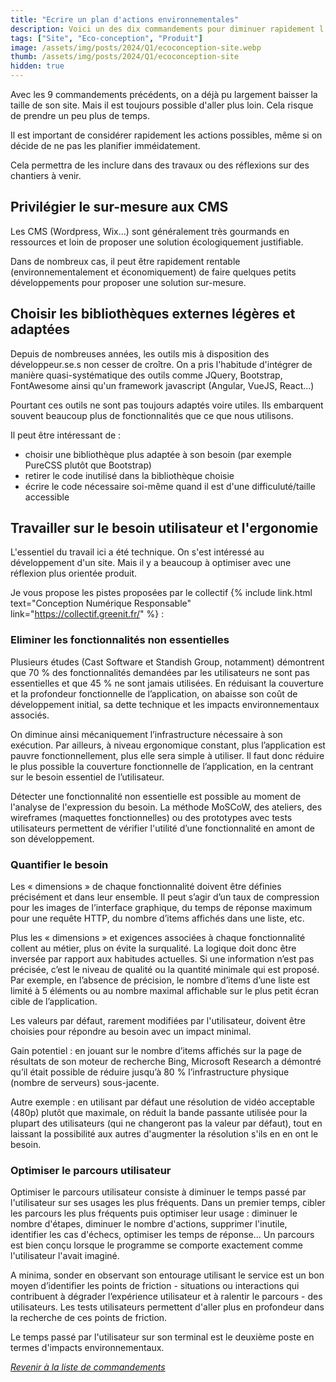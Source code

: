 ```yaml
---
title: "Ecrire un plan d'actions environnementales"
description: Voici un des dix commandements pour diminuer rapidement l'empreinte environnementale d'un site internet.
tags: ["Site", "Eco-conception", "Produit"]
image: /assets/img/posts/2024/Q1/ecoconception-site.webp
thumb: /assets/img/posts/2024/Q1/ecoconception-site
hidden: true
---
```


Avec les 9 commandements précédents, on a déjà pu largement baisser la taille de son site. Mais il est toujours possible d'aller plus loin. Cela risque de prendre un peu plus de temps.

Il est important de considérer rapidement les actions possibles, même si on décide de ne pas les planifier imméidatement.

Cela permettra de les inclure dans des travaux ou des réflexions sur des chantiers à venir. 

## Privilégier le sur-mesure aux CMS

Les CMS (Wordpress, Wix...) sont généralement très gourmands en ressources et loin de proposer une solution écologiquement justifiable.

Dans de nombreux cas, il peut être rapidement rentable (environnementalement et économiquement) de faire quelques petits développements pour proposer une solution sur-mesure.

## Choisir les bibliothèques externes légères et adaptées

Depuis de nombreuses années, les outils mis à disposition des développeur.se.s non cesser de croître. On a pris l'habitude d'intégrer de manière quasi-systématique des outils comme JQuery, Bootstrap, FontAwesome ainsi qu'un framework javascript (Angular, VueJS, React...)

Pourtant ces outils ne sont pas toujours adaptés voire utiles. Ils embarquent souvent beaucoup plus de fonctionnalités que ce que nous utilisons.

Il peut être intéressant de :
- choisir une bibliothèque plus adaptée à son besoin (par exemple PureCSS plutôt que Bootstrap)
- retirer le code inutilisé dans la bibliothèque choisie
- écrire le code nécessaire soi-même quand il est d'une difficuluté/taille accessible

## Travailler sur le besoin utilisateur et l'ergonomie

L'essentiel du travail ici a été technique. On s'est intéressé au développement d'un site. Mais il y a beaucoup à optimiser avec une réflexion plus orientée produit.

Je vous propose les pistes proposées par le collectif {% include link.html text="Conception Numérique Responsable" link="https://collectif.greenit.fr/" %} :

### Eliminer les fonctionnalités non essentielles
Plusieurs études (Cast Software et Standish Group, notamment) démontrent que 70 % des fonctionnalités demandées par les utilisateurs ne sont pas essentielles et que 45 % ne sont jamais utilisées. En réduisant la couverture et la profondeur fonctionnelle de l’application, on abaisse son coût de développement initial, sa dette technique et les impacts environnementaux associés.

On diminue ainsi mécaniquement l’infrastructure nécessaire à son exécution. Par ailleurs, à niveau ergonomique constant, plus l’application est pauvre fonctionnellement, plus elle sera simple à utiliser. Il faut donc réduire le plus possible la couverture fonctionnelle de l’application, en la centrant sur le besoin essentiel de l’utilisateur.

Détecter une fonctionnalité non essentielle est possible au moment de l'analyse de l'expression du besoin. La méthode MoSCoW, des ateliers, des wireframes (maquettes fonctionnelles) ou des prototypes avec tests utilisateurs permettent de vérifier l'utilité d’une fonctionnalité en amont de son développement.
### Quantifier le besoin

Les « dimensions » de chaque fonctionnalité doivent être définies précisément et dans leur ensemble. Il peut s’agir d’un taux de compression pour les images de l’interface graphique, du temps de réponse maximum pour une requête HTTP, du nombre d’items affichés dans une liste, etc.

Plus les « dimensions » et exigences associées à chaque fonctionnalité collent au métier, plus on évite la surqualité. La logique doit donc être inversée par rapport aux habitudes actuelles. Si une information n’est pas précisée, c’est le niveau de qualité ou la quantité minimale qui est proposé. Par exemple, en l’absence de précision, le nombre d’items d’une liste est limité à 5 éléments ou au nombre maximal affichable sur le plus petit écran cible de l’application.

Les valeurs par défaut, rarement modifiées par l'utilisateur, doivent être choisies pour répondre au besoin avec un impact minimal.

Gain potentiel : en jouant sur le nombre d’items affichés sur la page de résultats de son moteur de recherche Bing, Microsoft Research a démontré qu’il était possible de réduire jusqu’à 80 % l’infrastructure physique (nombre de serveurs) sous-jacente.

Autre exemple : en utilisant par défaut une résolution de vidéo acceptable (480p) plutôt que maximale, on réduit la bande passante utilisée pour la plupart des utilisateurs (qui ne changeront pas la valeur par défaut), tout en laissant la possibilité aux autres d'augmenter la résolution s'ils en en ont le besoin.

### Optimiser le parcours utilisateur

Optimiser le parcours utilisateur consiste à diminuer le temps passé par l'utilisateur sur ses usages les plus fréquents. Dans un premier temps, cibler les parcours les plus fréquents puis optimiser leur usage : diminuer le nombre d'étapes, diminuer le nombre d'actions, supprimer l'inutile, identifier les cas d'échecs, optimiser les temps de réponse... Un parcours est bien conçu lorsque le programme se comporte exactement comme l'utilisateur l'avait imaginé.

A minima, sonder en observant son entourage utilisant le service est un bon moyen d’identifier les points de friction - situations ou interactions qui contribuent à dégrader l’expérience utilisateur et à ralentir le parcours - des utilisateurs. Les tests utilisateurs permettent d'aller plus en profondeur dans la recherche de ces points de friction.

Le temps passé par l'utilisateur sur son terminal est le deuxième poste en termes d'impacts environnementaux.


*[Revenir à la liste de commandements](dix-min-pour-reduire-empreinte-environnementale-site.html)*